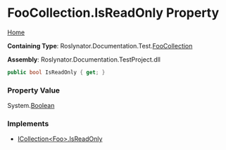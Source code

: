 <a name="_top"></a>

# FooCollection\.IsReadOnly Property

[Home](../../../../../README.md#_top)

**Containing Type**: Roslynator\.Documentation\.Test\.[FooCollection](../README.md#_top)

**Assembly**: Roslynator\.Documentation\.TestProject\.dll

```csharp
public bool IsReadOnly { get; }
```

### Property Value

System\.[Boolean](https://docs.microsoft.com/en-us/dotnet/api/system.boolean)

### Implements

* [ICollection\<Foo>.IsReadOnly](https://docs.microsoft.com/en-us/dotnet/api/system.collections.generic.icollection-1.isreadonly)
